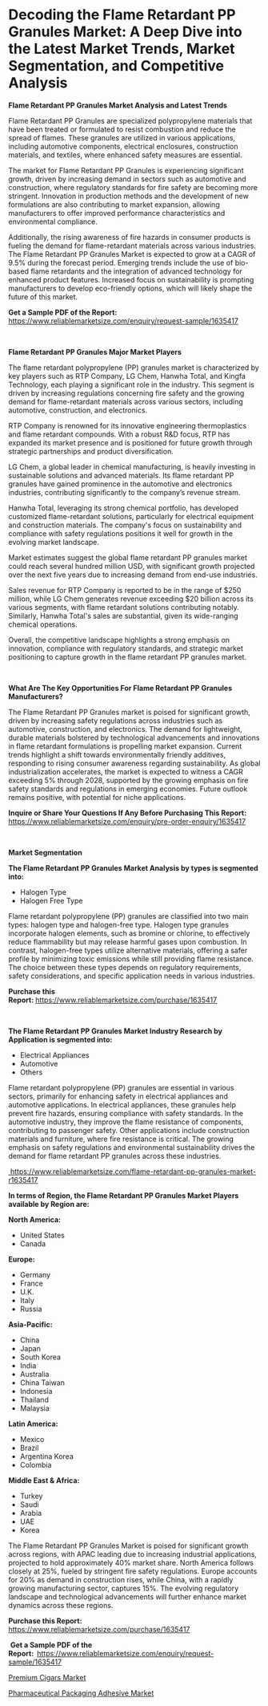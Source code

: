 <p><h1>Decoding the Flame Retardant PP Granules Market: A Deep Dive into the Latest Market Trends, Market Segmentation, and Competitive Analysis</h1></p><p><strong>Flame Retardant PP Granules Market Analysis and Latest Trends</strong></p>
<p><p>Flame Retardant PP Granules are specialized polypropylene materials that have been treated or formulated to resist combustion and reduce the spread of flames. These granules are utilized in various applications, including automotive components, electrical enclosures, construction materials, and textiles, where enhanced safety measures are essential. </p><p>The market for Flame Retardant PP Granules is experiencing significant growth, driven by increasing demand in sectors such as automotive and construction, where regulatory standards for fire safety are becoming more stringent. Innovation in production methods and the development of new formulations are also contributing to market expansion, allowing manufacturers to offer improved performance characteristics and environmental compliance. </p><p>Additionally, the rising awareness of fire hazards in consumer products is fueling the demand for flame-retardant materials across various industries. The Flame Retardant PP Granules Market is expected to grow at a CAGR of 9.5% during the forecast period. Emerging trends include the use of bio-based flame retardants and the integration of advanced technology for enhanced product features. Increased focus on sustainability is prompting manufacturers to develop eco-friendly options, which will likely shape the future of this market.</p></p>
<p><strong>Get a Sample PDF of the Report:&nbsp;</strong> <a href="https://www.reliablemarketsize.com/enquiry/request-sample/1635417?utm_campaign=1103&utm_medium=2&utm_source=Github&utm_content=ia&utm_term=23032025&utm_id=flame-retardant-pp-granules">https://www.reliablemarketsize.com/enquiry/request-sample/1635417</a></p>
<p>&nbsp;</p>
<p><strong>Flame Retardant PP Granules Major Market Players</strong></p>
<p><p>The flame retardant polypropylene (PP) granules market is characterized by key players such as RTP Company, LG Chem, Hanwha Total, and Kingfa Technology, each playing a significant role in the industry. This segment is driven by increasing regulations concerning fire safety and the growing demand for flame-retardant materials across various sectors, including automotive, construction, and electronics.</p><p>RTP Company is renowned for its innovative engineering thermoplastics and flame retardant compounds. With a robust R&D focus, RTP has expanded its market presence and is positioned for future growth through strategic partnerships and product diversification.</p><p>LG Chem, a global leader in chemical manufacturing, is heavily investing in sustainable solutions and advanced materials. Its flame retardant PP granules have gained prominence in the automotive and electronics industries, contributing significantly to the company’s revenue stream.</p><p>Hanwha Total, leveraging its strong chemical portfolio, has developed customized flame-retardant solutions, particularly for electrical equipment and construction materials. The company's focus on sustainability and compliance with safety regulations positions it well for growth in the evolving market landscape.</p><p>Market estimates suggest the global flame retardant PP granules market could reach several hundred million USD, with significant growth projected over the next five years due to increasing demand from end-use industries.</p><p>Sales revenue for RTP Company is reported to be in the range of $250 million, while LG Chem generates revenue exceeding $20 billion across its various segments, with flame retardant solutions contributing notably. Similarly, Hanwha Total's sales are substantial, given its wide-ranging chemical operations.</p><p>Overall, the competitive landscape highlights a strong emphasis on innovation, compliance with regulatory standards, and strategic market positioning to capture growth in the flame retardant PP granules market.</p></p>
<p>&nbsp;</p>
<p><strong>What Are The Key Opportunities For Flame Retardant PP Granules Manufacturers?</strong></p>
<p><p>The Flame Retardant PP Granules market is poised for significant growth, driven by increasing safety regulations across industries such as automotive, construction, and electronics. The demand for lightweight, durable materials bolstered by technological advancements and innovations in flame retardant formulations is propelling market expansion. Current trends highlight a shift towards environmentally friendly additives, responding to rising consumer awareness regarding sustainability. As global industrialization accelerates, the market is expected to witness a CAGR exceeding 5% through 2028, supported by the growing emphasis on fire safety standards and regulations in emerging economies. Future outlook remains positive, with potential for niche applications.</p></p>
<p><strong>Inquire or Share Your Questions If Any Before Purchasing This Report:</strong> <a href="https://www.reliablemarketsize.com/enquiry/pre-order-enquiry/1635417?utm_campaign=1103&utm_medium=2&utm_source=Github&utm_content=ia&utm_term=23032025&utm_id=flame-retardant-pp-granules">https://www.reliablemarketsize.com/enquiry/pre-order-enquiry/1635417</a></p>
<p>&nbsp;</p>
<p><strong>Market Segmentation</strong></p>
<p><strong>The Flame Retardant PP Granules Market Analysis by types is segmented into:</strong></p>
<p><ul><li>Halogen Type</li><li>Halogen Free Type</li></ul></p>
<p><p>Flame retardant polypropylene (PP) granules are classified into two main types: halogen type and halogen-free type. Halogen type granules incorporate halogen elements, such as bromine or chlorine, to effectively reduce flammability but may release harmful gases upon combustion. In contrast, halogen-free types utilize alternative materials, offering a safer profile by minimizing toxic emissions while still providing flame resistance. The choice between these types depends on regulatory requirements, safety considerations, and specific application needs in various industries.</p></p>
<p><strong>Purchase this Report:&nbsp;</strong><a href="https://www.reliablemarketsize.com/purchase/1635417?utm_campaign=1103&utm_medium=2&utm_source=Github&utm_content=ia&utm_term=23032025&utm_id=flame-retardant-pp-granules">https://www.reliablemarketsize.com/purchase/1635417</a></p>
<p>&nbsp;</p>
<p><strong>The Flame Retardant PP Granules Market Industry Research by Application is segmented into:</strong></p>
<p><ul><li>Electrical Appliances</li><li>Automotive</li><li>Others</li></ul></p>
<p><p>Flame retardant polypropylene (PP) granules are essential in various sectors, primarily for enhancing safety in electrical appliances and automotive applications. In electrical appliances, these granules help prevent fire hazards, ensuring compliance with safety standards. In the automotive industry, they improve the flame resistance of components, contributing to passenger safety. Other applications include construction materials and furniture, where fire resistance is critical. The growing emphasis on safety regulations and environmental sustainability drives the demand for flame retardant PP granules across these industries.</p></p>
<p><a href="https://www.reliablemarketsize.com/flame-retardant-pp-granules-market-r1635417?utm_campaign=1103&utm_medium=2&utm_source=Github&utm_content=ia&utm_term=23032025&utm_id=flame-retardant-pp-granules">&nbsp;https://www.reliablemarketsize.com/flame-retardant-pp-granules-market-r1635417</a></p>
<p><strong>In terms of Region, the Flame Retardant PP Granules Market Players available by Region are:</strong></p>
<p>
    <p> <strong> North America: </strong>
        <ul>
            <li>United States</li>
            <li>Canada</li>
        </ul>
        </p> 
    <p> <strong> Europe: </strong>
        <ul>
            <li>Germany</li>
            <li>France</li>
            <li>U.K.</li>
            <li>Italy</li>
            <li>Russia</li>
        </ul>
        </p> 
    <p> <strong> Asia-Pacific: </strong>
        <ul>
            <li>China</li>
            <li>Japan</li>
            <li>South Korea</li>
            <li>India</li>
            <li>Australia</li>
            <li>China Taiwan</li>
            <li>Indonesia</li>
            <li>Thailand</li>
            <li>Malaysia</li>
        </ul>
        </p> 
    <p> <strong> Latin America: </strong>
        <ul>
            <li>Mexico</li>
            <li>Brazil</li>
            <li>Argentina Korea</li>
            <li>Colombia</li>
        </ul>
        </p> 
    <p> <strong> Middle East & Africa: </strong>
        <ul>
            <li>Turkey</li>
            <li>Saudi</li>
            <li>Arabia</li>
            <li>UAE</li>
            <li>Korea</li>
        </ul>
    </p>
    </p>
<p><p>The Flame Retardant PP Granules Market is poised for significant growth across regions, with APAC leading due to increasing industrial applications, projected to hold approximately 40% market share. North America follows closely at 25%, fueled by stringent fire safety regulations. Europe accounts for 20% as demand in construction rises, while China, with a rapidly growing manufacturing sector, captures 15%. The evolving regulatory landscape and technological advancements will further enhance market dynamics across these regions.</p></p>
<p><strong>Purchase this Report: </strong><a href="https://www.reliablemarketsize.com/purchase/1635417?utm_campaign=1103&utm_medium=2&utm_source=Github&utm_content=ia&utm_term=23032025&utm_id=flame-retardant-pp-granules">https://www.reliablemarketsize.com/purchase/1635417</a></p>
<p>&nbsp;<strong>Get a Sample PDF of the Report:&nbsp;&nbsp;</strong><a href="https://www.reliablemarketsize.com/enquiry/request-sample/1635417?utm_campaign=1103&utm_medium=2&utm_source=Github&utm_content=ia&utm_term=23032025&utm_id=flame-retardant-pp-granules">https://www.reliablemarketsize.com/enquiry/request-sample/1635417</a></p>
<p><strong></strong></p>
<p><p><a href="https://github.com/gdfhhhj/Market-Research-Report-List-7/blob/main/premium-cigars-market.md?utm_campaign=1103&utm_medium=2&utm_source=Github&utm_content=ia&utm_term=23032025&utm_id=flame-retardant-pp-granules">Premium Cigars Market</a></p><p><a href="https://github.com/auriashetzxj/Market-Research-Report-List-1/blob/main/pharmaceutical-packaging-adhesive-market.md?utm_campaign=1103&utm_medium=2&utm_source=Github&utm_content=ia&utm_term=23032025&utm_id=flame-retardant-pp-granules">Pharmaceutical Packaging Adhesive Market</a></p></p>